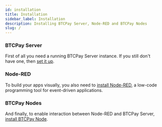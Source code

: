 ```yaml
---
id: installation
title: Installation
sidebar_label: Installation
description: Installing BTCPay Server, Node-RED and BTCPay Nodes
slug: /
---
```


### BTCPay Server

First of all you need a running BTCPay Server instance. If you still don't have one, then [set it up](https://docs.btcpayserver.org/).

### Node-RED

To build your apps visually, you also need to [install Node-RED](https://nodered.org/docs/getting-started/), a low-code programming tool for event-driven applications.

### BTCPay Nodes

And finally, to enable interaction between Node-RED and BTCPay Server, [install BTCPay Node](https://github.com/alexk111/node-red-contrib-btcpay#install).
